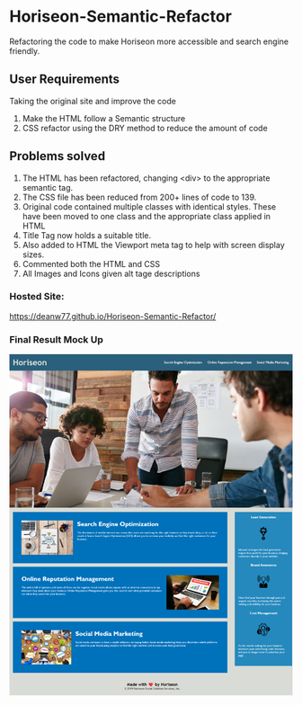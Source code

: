 # Horiseon-Semantic-Refactor
Refactoring the code to make Horiseon more accessible and search engine friendly.

## User Requirements
Taking the original site and improve the code
1) Make the HTML follow a Semantic structure
2) CSS refactor using the DRY method to reduce the amount of code

## Problems solved
1) The HTML has been refactored, changing \<div> to the appropriate semantic tag.
2) The CSS file has been reduced from 200+ lines of code to 139. 
3) Original code contained multiple classes with identical styles. These have been moved to one class and the appropriate class applied in HTML
4) Title Tag now holds a suitable title.
5) Also added to HTML the Viewport meta tag to help with screen display sizes.
6) Commented both the HTML and CSS 
7) All Images and Icons given alt tage descriptions

### Hosted Site:
https://deanw77.github.io/Horiseon-Semantic-Refactor/

### Final Result Mock Up
![The updated Horiseon website looks identical to the original](Assets/images/HoriseonScreenshot.png)